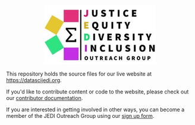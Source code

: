 <p align="center"><img src="./images/jedi-logo-wide.png" alt="jedi-logo-wide" width="300"/></p>

This repository holds the source files for our live website at https://datascijedi.org. 

If you'd like to contribute content or code to the website, please check out our [contributor documentation](https://github.com/datascijedi/website/blob/main/CONTRIBUTING.md). 

If you are interested in getting involved in other ways, you can become a member of the JEDI Outreach Group using our [sign up form](https://datascijedi.org/get-involved.html). 
